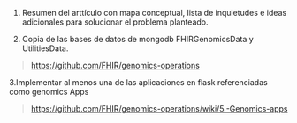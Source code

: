 1. Resumen del arttículo con mapa conceptual, lista de inquietudes e ideas adicionales para solucionar el problema planteado.

2. Copia de las bases de datos de mongodb FHIRGenomicsData y UtilitiesData.
>https://github.com/FHIR/genomics-operations

3.Implementar al menos una de las aplicaciones en flask referenciadas como genomics Apps
>https://github.com/FHIR/genomics-operations/wiki/5.-Genomics-apps
